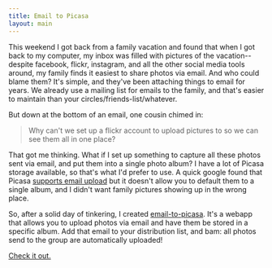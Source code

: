 ```yaml
---
title: Email to Picasa
layout: main
---
```


This weekend I got back from a family vacation and found that when I got back
to my computer, my inbox was filled with pictures of the vacation-- despite
facebook, flickr, instagram, and all the other social media tools around, my
family finds it easiest to share photos via email.  And who could blame them?
It's simple, and they've been attaching things to email for years.  We already
use a mailing list for emails to the family, and that's easier to maintain than
your circles/friends-list/whatever.

But down at the bottom of an email, one cousin chimed in:

> Why can't we set up a flickr account to upload pictures to so we can see
> them all in one place?

That got me thinking.  What if I set up something to capture all these photos
sent via email, and put them into a single photo album?  I have a lot of
Picasa storage available, so that's what I'd prefer to use.  A quick google
found that Picasa [supports email upload](http://support.google.com/picasa/bin/answer.py?hl=en&answer=83342)
but it doesn't allow you to default them to a single album, and I didn't want
family pictures showing up in the wrong place.

So, after a solid day of tinkering, I created [email-to-picasa](http://email-to-picasa.appspot.com).
It's a webapp that allows you to upload photos via email and have them be
stored in a specific album.  Add that email to your distribution list, and bam:
all photos send to the group are automatically uploaded!

[Check it out.](http://email-to-picasa.appspot.com)
